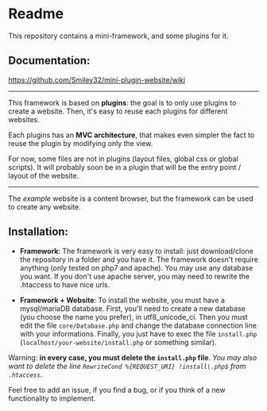 # Readme

This repository contains a mini-framework, and some plugins for it.

## Documentation:
https://github.com/Smiley32/mini-plugin-website/wiki

---

This framework is based on **plugins**: the goal is to only use plugins to create a website. Then, it's easy to reuse each plugins for different websites.

Each plugins has an **MVC architecture**, that makes even simpler the fact to reuse the plugin by modifying only the view.

For now, some files are not in plugins (layout files, global css or global scripts). It will probably soon be in a plugin that will be the entry point / layout of the website.

---

The *example* website is a content browser, but the framework can be used to create any website.

## Installation:

 - **Framework**: The framework is very easy to install: just download/clone the repository in a folder and you have it. The framework doesn't require anything (only tested on php7 and apache). You may use any database you want. If you don't use apache server, you may need to rewrite the .htaccess to have nice urls.
 
 - **Framework + Website**: To install the website, you must have a mysql/mariaDB database. First, you'll need to create a new database (you choose the name you prefer), in utf8_unicode_ci. Then you must edit the file `core/Database.php` and change the database connection line with your informations. Finally, you just have to exec the file `install.php` (`localhost/your-website/install.php` or something similar).
 
Warning: **in every case, you must delete the `install.php` file**. *You may also want to delete the line `RewriteCond %{REQUEST_URI} !install\.php$` from `.htaccess`*.
 
 Feel free to add an issue, if you find a bug, or if you think of a new functionality to implement.
